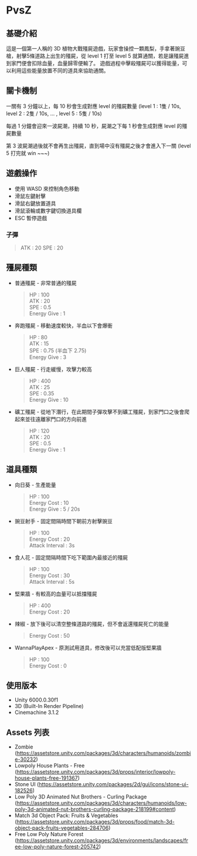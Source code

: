 # PvsZ
## 基礎介紹
這是一個第一人稱的 3D 植物大戰殭屍遊戲，玩家會操控一顆鳳梨，手拿著豌豆槍，射擊5條道路上出生的殭屍，從 level 1 打至 level 5 就算通關，若是讓殭屍進到家門便會扣除血量，血量歸零便輸了。
遊戲過程中擊殺殭屍可以獲得能量，可以利用這些能量放置不同的道具來協助通關。

## 關卡機制
一關有 3 分鐘以上，每 10 秒會生成對應 level 的殭屍數量 (level 1 : 1隻 / 10s, level 2 : 2隻 / 10s, ... , level 5 : 5隻 / 10s)  

每過 1 分鐘會迎來一波屍潮，持續 10 秒，屍潮之下每 1 秒會生成對應 level 的殭屍數量  

第 3 波屍潮過後就不會再生出殭屍，直到場中沒有殭屍之後才會進入下一關 (level 5 打完就 win ~~~)

## 遊戲操作
* 使用 WASD 來控制角色移動
* 滑鼠左鍵射擊
* 滑鼠右鍵放置道具
* 滑鼠滾輪或數字鍵切換道具欄
* ESC 暫停遊戲

### 子彈
> ATK : 20
> SPE : 20

## 殭屍種類
* 普通殭屍 - 非常普通的殭屍
  > HP : 100  
  > ATK : 20  
  > SPE : 0.5  
  > Energy Give : 1  
* 奔跑殭屍 - 移動速度較快，半血以下會爆衝
  > HP : 80  
  > ATK : 15  
  > SPE : 0.75 (半血下 2.75)  
  > Energy Give : 3  
* 巨人殭屍 - 行走緩慢，攻擊力較高
  > HP : 400  
  > ATK : 25  
  > SPE : 0.35  
  > Energy Give : 10  
* 礦工殭屍 - 從地下潛行，在此期間子彈攻擊不到礦工殭屍，到家門口之後會爬起來並往遠離家門口的方向前進
  > HP : 120  
  > ATK : 20  
  > SPE : 0.5  
  > Energy Give : 1  

## 道具種類
* 向日葵 - 生產能量
  > HP : 100  
  > Energy Cost : 10  
  > Energy Give : 5 / 20s
* 豌豆射手 - 固定間隔時間下朝前方射擊豌豆
  > HP : 100  
  > Energy Cost : 20  
  > Attack Interval : 3s  
* 食人花 - 固定間隔時間下吃下範圍內最接近的殭屍
  > HP : 100  
  > Energy Cost : 30  
  > Attack Interval : 5s  
* 堅果牆 - 有較高的血量可以抵擋殭屍
  > HP : 400  
  > Energy Cost : 20  
* 辣椒 - 放下後可以清空整條道路的殭屍，但不會返還殭屍死亡的能量
  > Energy Cost : 50  
* WannaPlayApex - 原測試用道具，修改後可以充當低配版堅果牆
  > HP : 100  
  > Energy Cost : 0

## 使用版本
* Unity 6000.0.30f1
* 3D (Built-In Render Pipeline)
* Cinemachine 3.1.2

## Assets 列表
* Zombie (https://assetstore.unity.com/packages/3d/characters/humanoids/zombie-30232)
* Lowpoly House Plants - Free (https://assetstore.unity.com/packages/3d/props/interior/lowpoly-house-plants-free-191367)
* Stone UI (https://assetstore.unity.com/packages/2d/gui/icons/stone-ui-182526)
* Low Poly 3D Animated Nut Brothers - Curling Package (https://assetstore.unity.com/packages/3d/characters/humanoids/low-poly-3d-animated-nut-brothers-curling-package-218199#content)
* Match 3d Object Pack: Fruits & Vegetables (https://assetstore.unity.com/packages/3d/props/food/match-3d-object-pack-fruits-vegetables-284706)
* Free Low Poly Nature Forest (https://assetstore.unity.com/packages/3d/environments/landscapes/free-low-poly-nature-forest-205742)
